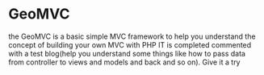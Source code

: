 # GeoMVC

the GeoMVC is a basic simple MVC framework to help you understand the concept of building your own MVC with PHP
IT is completed commented with a test blog(help you understand some things like how to pass data from controller to views and models and back and so on). Give it a try
